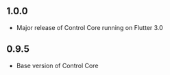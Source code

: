 ## 1.0.0
- Major release of Control Core running on Flutter 3.0

## 0.9.5
- Base version of Control Core